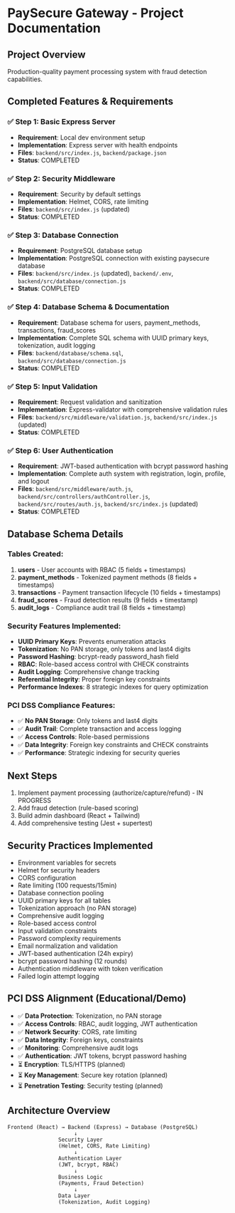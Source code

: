 # PaySecure Gateway - Project Documentation

## Project Overview
Production-quality payment processing system with fraud detection capabilities.

## Completed Features & Requirements

### ✅ Step 1: Basic Express Server
- **Requirement**: Local dev environment setup
- **Implementation**: Express server with health endpoints
- **Files**: `backend/src/index.js`, `backend/package.json`
- **Status**: COMPLETED

### ✅ Step 2: Security Middleware  
- **Requirement**: Security by default settings
- **Implementation**: Helmet, CORS, rate limiting
- **Files**: `backend/src/index.js` (updated)
- **Status**: COMPLETED

### ✅ Step 3: Database Connection
- **Requirement**: PostgreSQL database setup
- **Implementation**: PostgreSQL connection with existing paysecure database
- **Files**: `backend/src/index.js` (updated), `backend/.env`, `backend/src/database/connection.js`
- **Status**: COMPLETED

### ✅ Step 4: Database Schema & Documentation
- **Requirement**: Database schema for users, payment_methods, transactions, fraud_scores
- **Implementation**: Complete SQL schema with UUID primary keys, tokenization, audit logging
- **Files**: `backend/database/schema.sql`, `backend/src/database/connection.js`
- **Status**: COMPLETED

### ✅ Step 5: Input Validation
- **Requirement**: Request validation and sanitization
- **Implementation**: Express-validator with comprehensive validation rules
- **Files**: `backend/src/middleware/validation.js`, `backend/src/index.js` (updated)
- **Status**: COMPLETED

### ✅ Step 6: User Authentication
- **Requirement**: JWT-based authentication with bcrypt password hashing
- **Implementation**: Complete auth system with registration, login, profile, and logout
- **Files**: `backend/src/middleware/auth.js`, `backend/src/controllers/authController.js`, `backend/src/routes/auth.js`, `backend/src/index.js` (updated)
- **Status**: COMPLETED

## Database Schema Details

### Tables Created:
1. **users** - User accounts with RBAC (5 fields + timestamps)
2. **payment_methods** - Tokenized payment methods (8 fields + timestamps)
3. **transactions** - Payment transaction lifecycle (10 fields + timestamps)
4. **fraud_scores** - Fraud detection results (9 fields + timestamp)
5. **audit_logs** - Compliance audit trail (8 fields + timestamp)

### Security Features Implemented:
- **UUID Primary Keys**: Prevents enumeration attacks
- **Tokenization**: No PAN storage, only tokens and last4 digits
- **Password Hashing**: bcrypt-ready password_hash field
- **RBAC**: Role-based access control with CHECK constraints
- **Audit Logging**: Comprehensive change tracking
- **Referential Integrity**: Proper foreign key constraints
- **Performance Indexes**: 8 strategic indexes for query optimization

### PCI DSS Compliance Features:
- ✅ **No PAN Storage**: Only tokens and last4 digits
- ✅ **Audit Trail**: Complete transaction and access logging
- ✅ **Access Controls**: Role-based permissions
- ✅ **Data Integrity**: Foreign key constraints and CHECK constraints
- ✅ **Performance**: Strategic indexing for security queries

## Next Steps
1. Implement payment processing (authorize/capture/refund) - IN PROGRESS
2. Add fraud detection (rule-based scoring)
3. Build admin dashboard (React + Tailwind)
4. Add comprehensive testing (Jest + supertest)

## Security Practices Implemented
- Environment variables for secrets
- Helmet for security headers
- CORS configuration
- Rate limiting (100 requests/15min)
- Database connection pooling
- UUID primary keys for all tables
- Tokenization approach (no PAN storage)
- Comprehensive audit logging
- Role-based access control
- Input validation constraints
- Password complexity requirements
- Email normalization and validation
- JWT-based authentication (24h expiry)
- bcrypt password hashing (12 rounds)
- Authentication middleware with token verification
- Failed login attempt logging

## PCI DSS Alignment (Educational/Demo)
- ✅ **Data Protection**: Tokenization, no PAN storage
- ✅ **Access Controls**: RBAC, audit logging, JWT authentication
- ✅ **Network Security**: CORS, rate limiting
- ✅ **Data Integrity**: Foreign keys, constraints
- ✅ **Monitoring**: Comprehensive audit logs
- ✅ **Authentication**: JWT tokens, bcrypt password hashing
- ⏳ **Encryption**: TLS/HTTPS (planned)
- ⏳ **Key Management**: Secure key rotation (planned)
- ⏳ **Penetration Testing**: Security testing (planned)

## Architecture Overview
```
Frontend (React) → Backend (Express) → Database (PostgreSQL)
                     ↓
                Security Layer
                (Helmet, CORS, Rate Limiting)
                     ↓
                Authentication Layer
                (JWT, bcrypt, RBAC)
                     ↓
                Business Logic
                (Payments, Fraud Detection)
                     ↓
                Data Layer
                (Tokenization, Audit Logging)
```